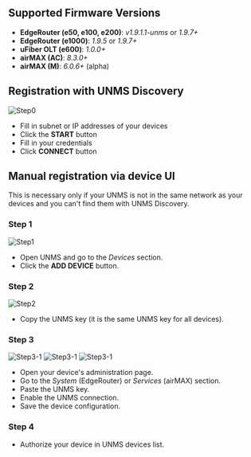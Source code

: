 ## Supported Firmware Versions

* **EdgeRouter (e50, e100, e200)**: _v1.9.1.1-unms_ or _1.9.7+_
* **EdgeRouter (e1000)**: _1.9.5_ or _1.9.7+_
* **uFiber OLT (e600)**: _1.0.0+_
* **airMAX (AC)**: _8.3.0+_
* **airMAX (M)**: _6.0.6+_ (alpha)

## Registration with UNMS Discovery
![Step0](https://github.com/Ubiquiti-App/UNMS/blob/master/doc/register/discovery.png)
* Fill in subnet or IP addresses of your devices
* Click the **START** button
* Fill in your credentials
* Click **CONNECT** button

## Manual registration via device UI
This is necessary only if your UNMS is not in the same network as your devices and you can't find them with UNMS Discovery.

### Step 1
![Step1](https://github.com/Ubiquiti-App/UNMS/blob/master/doc/register/adddevice.png)
* Open UNMS and go to the _Devices_ section.
* Click the **ADD DEVICE** button.

### Step 2
![Step2](https://github.com/Ubiquiti-App/UNMS/blob/master/doc/register/unmskey.png)
* Copy the UNMS key (it is the same UNMS key for all devices).

### Step 3
![Step3-1](https://github.com/Ubiquiti-App/UNMS/blob/master/doc/register/edgerouter.png)
![Step3-1](https://github.com/Ubiquiti-App/UNMS/blob/master/doc/register/airmax6.png)
![Step3-1](https://github.com/Ubiquiti-App/UNMS/blob/master/doc/register/airmax8.png)
* Open your device's administration page.
* Go to the _System_ (EdgeRouter) or _Services_ (airMAX) section.
* Paste the UNMS key.
* Enable the UNMS connection.
* Save the device configuration.

### Step 4
* Authorize your device in UNMS devices list.